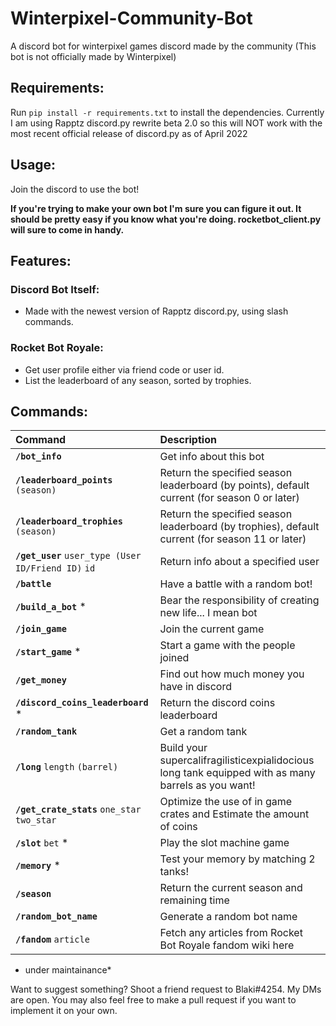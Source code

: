 # Winterpixel-Community-Bot
 A discord bot for winterpixel games discord made by the community (This bot is not officially made by Winterpixel)

## Requirements:
Run `pip install -r requirements.txt` to install the dependencies. Currently I am using Rapptz discord.py rewrite beta 2.0 so this will NOT work with the most recent official release of discord.py as of April 2022

## Usage: 

Join the discord to use the bot!

**If you're trying to make your own bot I'm sure you can figure it out. It should be pretty easy if you know what you're doing. rocketbot_client.py will sure to come in handy.**

## Features:

### Discord Bot Itself:
- Made with the newest version of Rapptz discord.py, using slash commands.

### Rocket Bot Royale:
- Get user profile either via friend code or user id.
- List the leaderboard of any season, sorted by trophies.

## Commands:
| **Command** | **Description** |
| :--- |:---|
| **`/bot_info`** | Get info about this bot |
| **`/leaderboard_points`** `(season)`| Return the specified season leaderboard (by points), default current (for season 0 or later)|
| **`/leaderboard_trophies`** `(season)`| Return the specified season leaderboard (by trophies), default current (for season 11 or later)|
| **`/get_user`** `user_type (User ID/Friend ID)` `id`| Return info about a specified user |
| **`/battle`** | Have a battle with a random bot! |
| **`/build_a_bot`** * | Bear the responsibility of creating new life... I mean bot |
| **`/join_game`** | Join the current game |
| **`/start_game`** * | Start a game with the people joined |
| **`/get_money`** | Find out how much money you have in discord |
| **`/discord_coins_leaderboard`** *| Return the discord coins leaderboard |
| **`/random_tank`** | Get a random tank |
| **`/long`** `length` `(barrel)`  | Build your supercalifragilisticexpialidocious long tank equipped with as many barrels as you want! |
| **`/get_crate_stats`** `one_star` `two_star` | Optimize the use of in game crates and Estimate the amount of coins |
| **`/slot`** `bet` * | Play the slot machine game |
| **`/memory`** * | Test your memory by matching 2 tanks! |
| **`/season`** | Return the current season and remaining time |
| **`/random_bot_name`** | Generate a random bot name |
| **`/fandom`** `article` | Fetch any articles from Rocket Bot Royale fandom wiki here |

- under maintainance*

Want to suggest something? Shoot a friend request to Blaki#4254. My DMs are open. You may also feel free to make a pull request if you want to implement it on your own.
